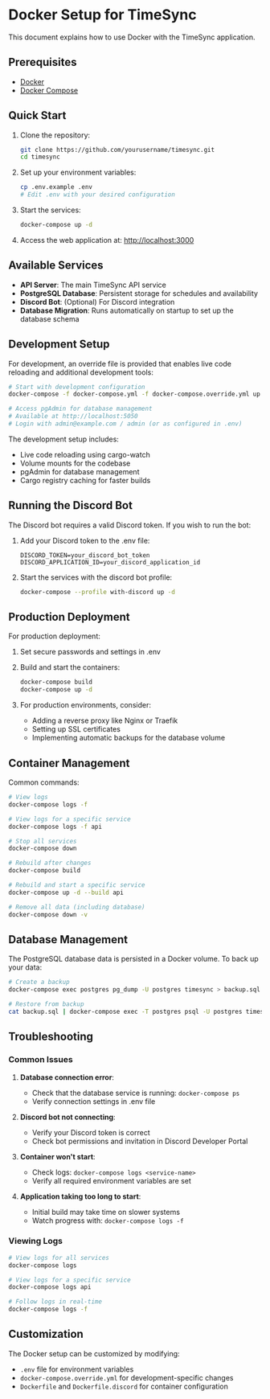 # Docker Setup for TimeSync

This document explains how to use Docker with the TimeSync application.

## Prerequisites

- [Docker](https://docs.docker.com/get-docker/)
- [Docker Compose](https://docs.docker.com/compose/install/)

## Quick Start

1. Clone the repository:
   ```bash
   git clone https://github.com/yourusername/timesync.git
   cd timesync
   ```

2. Set up your environment variables:
   ```bash
   cp .env.example .env
   # Edit .env with your desired configuration
   ```

3. Start the services:
   ```bash
   docker-compose up -d
   ```

4. Access the web application at: [http://localhost:3000](http://localhost:3000)

## Available Services

- **API Server**: The main TimeSync API service
- **PostgreSQL Database**: Persistent storage for schedules and availability
- **Discord Bot**: (Optional) For Discord integration
- **Database Migration**: Runs automatically on startup to set up the database schema

## Development Setup

For development, an override file is provided that enables live code reloading and additional development tools:

```bash
# Start with development configuration
docker-compose -f docker-compose.yml -f docker-compose.override.yml up -d

# Access pgAdmin for database management
# Available at http://localhost:5050
# Login with admin@example.com / admin (or as configured in .env)
```

The development setup includes:
- Live code reloading using cargo-watch
- Volume mounts for the codebase
- pgAdmin for database management
- Cargo registry caching for faster builds

## Running the Discord Bot

The Discord bot requires a valid Discord token. If you wish to run the bot:

1. Add your Discord token to the .env file:
   ```
   DISCORD_TOKEN=your_discord_bot_token
   DISCORD_APPLICATION_ID=your_discord_application_id
   ```

2. Start the services with the discord bot profile:
   ```bash
   docker-compose --profile with-discord up -d
   ```

## Production Deployment

For production deployment:

1. Set secure passwords and settings in .env
2. Build and start the containers:
   ```bash
   docker-compose build
   docker-compose up -d
   ```

3. For production environments, consider:
   - Adding a reverse proxy like Nginx or Traefik
   - Setting up SSL certificates
   - Implementing automatic backups for the database volume

## Container Management

Common commands:

```bash
# View logs
docker-compose logs -f

# View logs for a specific service
docker-compose logs -f api

# Stop all services
docker-compose down

# Rebuild after changes
docker-compose build

# Rebuild and start a specific service
docker-compose up -d --build api

# Remove all data (including database)
docker-compose down -v
```

## Database Management

The PostgreSQL database data is persisted in a Docker volume. To back up your data:

```bash
# Create a backup
docker-compose exec postgres pg_dump -U postgres timesync > backup.sql

# Restore from backup
cat backup.sql | docker-compose exec -T postgres psql -U postgres timesync
```

## Troubleshooting

### Common Issues

1. **Database connection error**:
   - Check that the database service is running: `docker-compose ps`
   - Verify connection settings in .env file

2. **Discord bot not connecting**:
   - Verify your Discord token is correct
   - Check bot permissions and invitation in Discord Developer Portal

3. **Container won't start**:
   - Check logs: `docker-compose logs <service-name>`
   - Verify all required environment variables are set

4. **Application taking too long to start**:
   - Initial build may take time on slower systems
   - Watch progress with: `docker-compose logs -f`

### Viewing Logs

```bash
# View logs for all services
docker-compose logs

# View logs for a specific service
docker-compose logs api

# Follow logs in real-time
docker-compose logs -f
```

## Customization

The Docker setup can be customized by modifying:

- `.env` file for environment variables
- `docker-compose.override.yml` for development-specific changes
- `Dockerfile` and `Dockerfile.discord` for container configuration